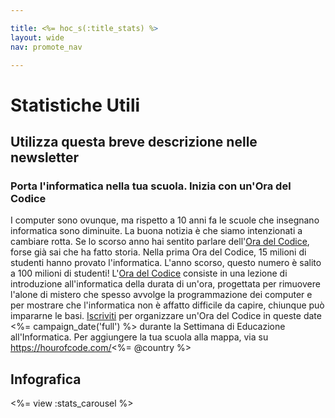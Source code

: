 ```yaml
---

title: <%= hoc_s(:title_stats) %>
layout: wide
nav: promote_nav

---
```



# Statistiche Utili

## Utilizza questa breve descrizione nelle newsletter

### Porta l'informatica nella tua scuola. Inizia con un'Ora del Codice

I computer sono ovunque, ma rispetto a 10 anni fa le scuole che insegnano informatica sono diminuite. La buona notizia è che siamo intenzionati a cambiare rotta. Se lo scorso anno hai sentito parlare dell'[Ora del Codice](<%= resolve_url('/') %>), forse già sai che ha fatto storia. Nella prima Ora del Codice, 15 milioni di studenti hanno provato l'informatica. L'anno scorso, questo numero è salito a 100 milioni di studenti! L'[Ora del Codice](<%= resolve_url('/') %>) consiste in una lezione di introduzione all'informatica della durata di un'ora, progettata per rimuovere l'alone di mistero che spesso avvolge la programmazione dei computer e per mostrare che l'informatica non è affatto difficile da capire, chiunque può impararne le basi. [Iscriviti](<%= resolve_url('/') %>) per organizzare un'Ora del Codice in queste date <%= campaign_date('full') %> durante la Settimana di Educazione all'Informatica. Per aggiungere la tua scuola alla mappa, via su https://hourofcode.com/<%= @country %>

## Infografica

<%= view :stats_carousel %>

